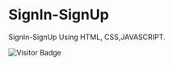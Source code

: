 # SignIn-SignUp
SignIn-SignUp Using HTML, CSS,JAVASCRIPT.

<img alt="Visitor Badge" src="https://visitor-badge.feriirawann.repl.co?username=suryask27&repo=SignIn-SignUp&label=VISITS&style=plastic&color=%23457BFF&contentType=svg">
